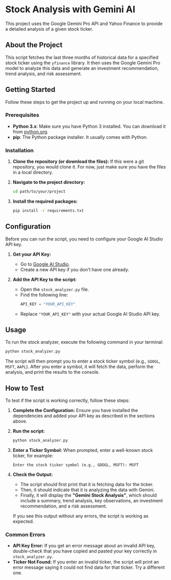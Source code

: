 # Stock Analysis with Gemini AI

This project uses the Google Gemini Pro API and Yahoo Finance to provide a detailed analysis of a given stock ticker.

## About the Project

This script fetches the last three months of historical data for a specified stock ticker using the `yfinance` library. It then uses the Google Gemini Pro model to analyze this data and generate an investment recommendation, trend analysis, and risk assessment.

## Getting Started

Follow these steps to get the project up and running on your local machine.

### Prerequisites

*   **Python 3.x**: Make sure you have Python 3 installed. You can download it from [python.org](https://www.python.org/downloads/).
*   **pip**: The Python package installer. It usually comes with Python.

### Installation

1.  **Clone the repository (or download the files):**
    If this were a git repository, you would clone it. For now, just make sure you have the files in a local directory.

2.  **Navigate to the project directory:**
    ```bash
    cd path/to/your/project
    ```

3.  **Install the required packages:**
    ```bash
    pip install -r requirements.txt
    ```

## Configuration

Before you can run the script, you need to configure your Google AI Studio API key.

1.  **Get your API Key:**
    - Go to [Google AI Studio](https://aistudio.google.com/app/apikey).
    - Create a new API key if you don't have one already.

2.  **Add the API Key to the script:**
    - Open the `stock_analyzer.py` file.
    - Find the following line:
      ```python
      API_KEY = "YOUR_API_KEY"
      ```
    - Replace `"YOUR_API_KEY"` with your actual Google AI Studio API key.

## Usage

To run the stock analyzer, execute the following command in your terminal:

```bash
python stock_analyzer.py
```

The script will then prompt you to enter a stock ticker symbol (e.g., `GOOGL`, `MSFT`, `AAPL`). After you enter a symbol, it will fetch the data, perform the analysis, and print the results to the console.

## How to Test

To test if the script is working correctly, follow these steps:

1.  **Complete the Configuration:** Ensure you have installed the dependencies and added your API key as described in the sections above.

2.  **Run the script:**
    ```bash
    python stock_analyzer.py
    ```

3.  **Enter a Ticker Symbol:**
    When prompted, enter a well-known stock ticker, for example:
    ```
    Enter the stock ticker symbol (e.g., GOOGL, MSFT): MSFT
    ```

4.  **Check the Output:**
    - The script should first print that it is fetching data for the ticker.
    - Then, it should indicate that it is analyzing the data with Gemini.
    - Finally, it will display the **"Gemini Stock Analysis"**, which should include a summary, trend analysis, key observations, an investment recommendation, and a risk assessment.

    If you see this output without any errors, the script is working as expected.

### Common Errors

-   **API Key Error:** If you get an error message about an invalid API key, double-check that you have copied and pasted your key correctly in `stock_analyzer.py`.
-   **Ticker Not Found:** If you enter an invalid ticker, the script will print an error message saying it could not find data for that ticker. Try a different one.